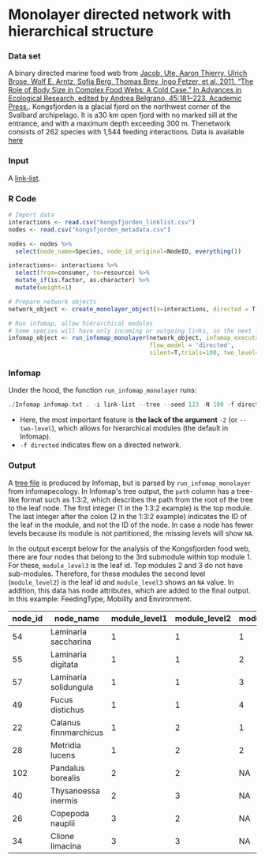 # Monolayer directed network with hierarchical structure

### Data set
A binary directed marine food web from [Jacob, Ute, Aaron Thierry, Ulrich Brose, Wolf E. Arntz, Sofia Berg, Thomas Brey, Ingo Fetzer, et al. 2011. “The Role of Body Size in Complex Food Webs: A Cold Case.” In Advances in Ecological Research, edited by Andrea Belgrano, 45:181–223. Academic Press.](https://www.sciencedirect.com/science/article/pii/B9780123864758000058). Kongsfjorden is a glacial fjord on the northwest corner of the Svalbard archipelago. It is a30 km open fjord with no marked sill at the entrance, and with a maximum depth exceeding 300 m. Thenetwork consists of 262 species with 1,544 feeding interactions.
Data is available [here](https://github.com/Ecological-Complexity-Lab/infomap_ecology_package/tree/master/code_from_paper)

### Input
A [link-list](https://www.mapequation.org/infomap/#InputLinkList).

### R Code
```R
# Import data
interactions <- read.csv("kongsfjorden_linklist.csv")
nodes <- read.csv("kongsfjorden_metadata.csv")

nodes <- nodes %>%
  select(node_name=Species, node_id_original=NodeID, everything())

interactions<- interactions %>%
  select(from=consumer, to=resource) %>%
  mutate_if(is.factor, as.character) %>%
  mutate(weight=1)

# Prepare network objects
network_object <- create_monolayer_object(x=interactions, directed = T, bipartite = F, node_metadata = nodes)

# Run infomap, allow hierarchical modules
# Some species will have only incoming or outgoing links, so the next line will result in a warning
infomap_object <- run_infomap_monolayer(network_object, infomap_executable='Infomap',
                                        flow_model = 'directed',
                                        silent=T,trials=100, two_level=F, seed=123
```

### Infomap
Under the hood, the function `run_infomap_monolayer` runs:
```C++
./Infomap infomap.txt . -i link-list --tree --seed 123 -N 100 -f directed --silent
```
* Here, the most important feature is **the lack of the argument** `-2` (or `--two-level`), which allows for hierarchical modules (the default in Infomap).
* `-f directed` indicates flow on a directed network.

### Output
A [tree file](https://www.mapequation.org/infomap/#OutputTree) is produced by Infomap, but is parsed by `run_infomap_monolayer` from infomapecology. In Infomap's tree output, the `path` column has a tree-like format such as 1:3:2, which describes the path from the root of the tree to the leaf node. The first integer (1 in the 1:3:2 example) is the top module. The last integer after the colon (2 in the 1:3:2 example) indicates the ID of the leaf in the module, and not the ID of the node. In case a node has fewer levels because its module is not partitioned, the missing levels will show `NA`.

In the output excerpt below for the analysis of the Kongsfjorden food web, there are four nodes that belong to the 3rd submodule within top module 1. For these, `module_level3` is the leaf id. Top modules 2 and 3 do not have sub-modules. Therefore, for these modules the second level (`module_level2`) is the leaf id and `module_level3` shows an `NA` value. In addition, this data has node attributes, which are added to the final output. In this example: FeedingType, Mobility and Environment. 

|node_id|node_name|module_level1|module_level2|module_level3|FeedingType|Mobility|Environment
|---|---|---|---|---|---|---|---|
|54|Laminaria saccharina|1|1|1|none|1|benthic
|55|Laminaria digitata|1|1|2|none|1|benthic
|57|Laminaria solidungula|1|1|3|none|1|benthic
|49|Fucus distichus|1|1|4|none|1|benthic
|22|Calanus finnmarchicus|1|2|1|predator|4|pelagic
|28|Metridia lucens|1|2|2|predator|4|pelagic
|102|Pandalus borealis|2|2|NA|predator|3|benthic
|40|Thysanoessa inermis|2|3|NA|	grazer|4|epipelagic/ice associated
|26|Copepoda nauplii|3|2|NA|predator|4|pelagic
|34|Clione limacina|3|3|NA|predator|4|pelagic
